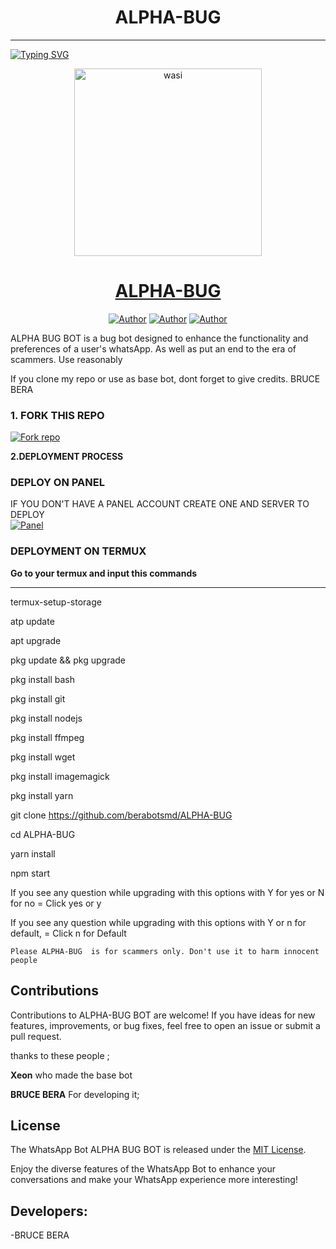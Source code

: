 <h1 align="center"> ALPHA-BUG </h1>
<p align="center">  
  
***
  
<a href="https://git.io/typing-svg"><img src="https://readme-typing-svg.demolab.com?font=Black+Ops+One&size=50&pause=1000&color=1BAFBAFF&center=true&width=910&height=100&lines=THANKS FOR CHOOSING ;ALPHA-BUG-BOT;WHATSAPP+BUG+BOT;CREATED+BY+BRUCE+BERA;RELEASED+05.08.24" alt="Typing SVG" /></a>
  </p>

  <p align="center">  
  <a href="https://whatsapp.com/channel/0029VaaUfPO8qIzztuf42D04">
    <img alt="wasi" height="300" src="https://i.ibb.co/BNdbNrc/ALPHA-MD.jpg">
    <h1 align="center">ALPHA-BUG</h1>
  </a>
</p>
<p align="center">
<a href="https://github.com/berabotsmd"><img title="Author" src="https://img.shields.io/badge/berabotsmd-black?style=for-the-badge&logo=Github"></a> <a href="https://whatsapp.com/channel/0029VajJoCoLI8YePbpsnE3q"><img title="Author" src="https://img.shields.io/badge/CHANNEL-black?style=for-the-badge&logo=whatsapp"></a> <a href="https://wa.me/+255616030473"><img title="Author" src="https://img.shields.io/badge/CHAT US-black?style=for-the-badge&logo=whatsapp"></a>

   
   

ALPHA BUG BOT is a bug bot designed to enhance the functionality and preferences of a user's whatsApp. As well as put an end to the era of scammers. Use reasonably

If you clone my repo or use as base bot, dont forget to give credits. BRUCE BERA
### 1. FORK THIS REPO

<a href='https://github.com/berabotsmd/ALPHA-BUG/fork' target="_blank"><img alt='Fork repo' src='https://img.shields.io/badge/Fork This Repo-black?style=for-the-badge&logo=git&logoColor=white'/></a>
   


 **2.DEPLOYMENT PROCESS**
### DEPLOY ON PANEL
IF YOU DON'T HAVE A PANEL ACCOUNT CREATE ONE AND SERVER TO DEPLOY 
    <br>
    <a href='https://bot-hosting.net/?aff=1264676029318955030' target="_blank"><img alt='Panel' src='https://img.shields.io/badge/-Deploy-red?style=for-the-badge&logo=panel&logoColor=white'/></a>


### DEPLOYMENT ON TERMUX

**Go to your termux and input this commands** 
____________________________________________
termux-setup-storage

atp update
   
apt upgrade

pkg update && pkg upgrade

pkg install bash

pkg install git

pkg install nodejs

pkg install ffmpeg

pkg install wget

pkg install imagemagick

pkg install yarn

git clone https://github.com/berabotsmd/ALPHA-BUG 

cd ALPHA-BUG
  
yarn install
 
npm start





If you see any question while upgrading with this options with Y for yes or N for no = Click yes or y

If you see any question while upgrading with this options with Y or n for default, = Click n for Default


`Please ALPHA-BUG  is for scammers only. Don't use it to harm innocent people`


## Contributions

Contributions to ALPHA-BUG BOT are welcome! If you have ideas for new features, improvements, or bug fixes, feel free to open an issue or submit a pull request. <br>

   thanks to these people ;

   **Xeon** who made the base bot

   **BRUCE BERA** For developing it; <br>


## License

The WhatsApp Bot ALPHA BUG BOT is released under the [MIT License](https://opensource.org/licenses/MIT).

Enjoy the diverse features of the WhatsApp Bot to enhance your conversations and make your WhatsApp experience more interesting!

## Developers:

-BRUCE BERA
